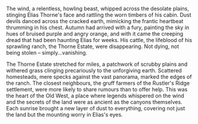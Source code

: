 The wind, a relentless, howling beast, whipped across the desolate plains, stinging Elias Thorne's face and rattling the worn timbers of his cabin.  Dust devils danced across the cracked earth, mimicking the frantic heartbeat thrumming in his chest.  Autumn had arrived with a fury, painting the sky in hues of bruised purple and angry orange, and with it came the creeping dread that had been haunting Elias for weeks.  His cattle, the lifeblood of his sprawling ranch, the Thorne Estate, were disappearing.  Not dying, not being stolen – simply…vanishing.


The Thorne Estate stretched for miles, a patchwork of scrubby plains and withered grass clinging precariously to the unforgiving earth.  Scattered homesteads, mere specks against the vast panorama, marked the edges of the ranch.  The closest neighbours, the gruff farmers of the Rustler's Ridge settlement, were more likely to share rumours than to offer help.  This was the heart of the Old West, a place where legends whispered on the wind and the secrets of the land were as ancient as the canyons themselves.  Each sunrise brought a new layer of dust to everything, covering not just the land but the mounting worry in Elias's eyes.
